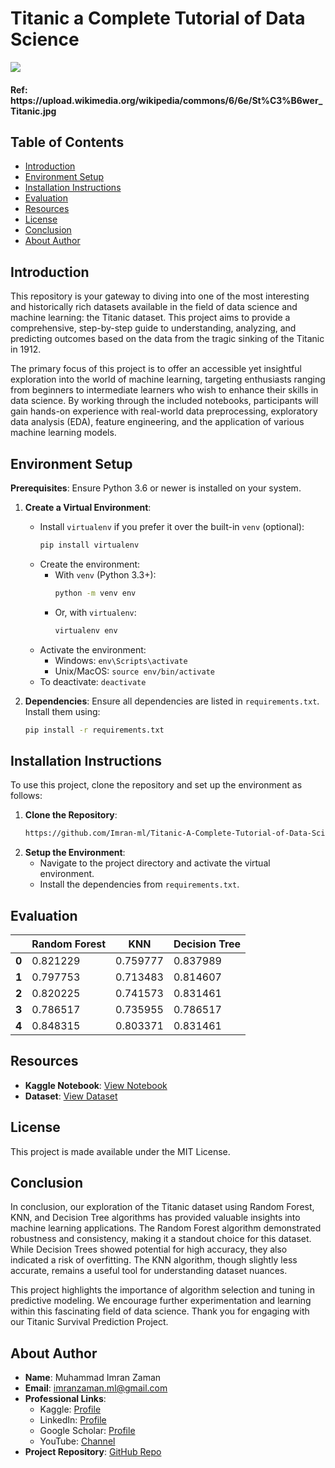 # Titanic a Complete Tutorial of Data Science

<img src="https://upload.wikimedia.org/wikipedia/commons/6/6e/St%C3%B6wer_Titanic.jpg">
<h4> Ref: https://upload.wikimedia.org/wikipedia/commons/6/6e/St%C3%B6wer_Titanic.jpg </h4>

## Table of Contents

- [Introduction](#introduction)
- [Environment Setup](#environment-setup)
- [Installation Instructions](#installation-instructions)
- [Evaluation](#evaluation)
- [Resources](#resources)
- [License](#license)
- [Conclusion](#conclusion)
- [About Author](#about-author)

## Introduction

This repository is your gateway to diving into one of the most interesting and historically rich datasets available in the field of data science and machine learning: the Titanic dataset. This project aims to provide a comprehensive, step-by-step guide to understanding, analyzing, and predicting outcomes based on the data from the tragic sinking of the Titanic in 1912.

The primary focus of this project is to offer an accessible yet insightful exploration into the world of machine learning, targeting enthusiasts ranging from beginners to intermediate learners who wish to enhance their skills in data science. By working through the included notebooks, participants will gain hands-on experience with real-world data preprocessing, exploratory data analysis (EDA), feature engineering, and the application of various machine learning models.

## Environment Setup

**Prerequisites**: Ensure Python 3.6 or newer is installed on your system.

1. **Create a Virtual Environment**:
    - Install `virtualenv` if you prefer it over the built-in `venv` (optional):
        ```bash
        pip install virtualenv
        ```
    - Create the environment:
        - With `venv` (Python 3.3+):
            ```bash
            python -m venv env
            ```
        - Or, with `virtualenv`:
            ```bash
            virtualenv env
            ```
    - Activate the environment:
        - Windows: `env\Scripts\activate`
        - Unix/MacOS: `source env/bin/activate`
    - To deactivate: `deactivate`

2. **Dependencies**:
    Ensure all dependencies are listed in `requirements.txt`. Install them using:
    ```bash
    pip install -r requirements.txt
    ```

## Installation Instructions

To use this project, clone the repository and set up the environment as follows:

1. **Clone the Repository**:
    ```bash
    https://github.com/Imran-ml/Titanic-A-Complete-Tutorial-of-Data-Science.git
    ```
2. **Setup the Environment**:
    - Navigate to the project directory and activate the virtual environment.
    - Install the dependencies from `requirements.txt`.

## Evaluation

|       | Random Forest |     KNN    | Decision Tree |
|-------|---------------|------------|---------------|
| **0** | 0.821229      | 0.759777   | 0.837989      |
| **1** | 0.797753      | 0.713483   | 0.814607      |
| **2** | 0.820225      | 0.741573   | 0.831461      |
| **3** | 0.786517      | 0.735955   | 0.786517      |
| **4** | 0.848315      | 0.803371   | 0.831461      |


## Resources

- **Kaggle Notebook**: [View Notebook](https://www.kaggle.com/code/muhammadimran112233/titanic-a-complete-tutorial-of-data-science)
- **Dataset**: [View Dataset](https://www.kaggle.com/competitions/titanic)

## License

This project is made available under the MIT License.

## Conclusion


In conclusion, our exploration of the Titanic dataset using Random Forest, KNN, and Decision Tree algorithms has provided valuable insights into machine learning applications. The Random Forest algorithm demonstrated robustness and consistency, making it a standout choice for this dataset. While Decision Trees showed potential for high accuracy, they also indicated a risk of overfitting. The KNN algorithm, though slightly less accurate, remains a useful tool for understanding dataset nuances.

This project highlights the importance of algorithm selection and tuning in predictive modeling. We encourage further experimentation and learning within this fascinating field of data science. Thank you for engaging with our Titanic Survival Prediction Project.

## About Author

- **Name**: Muhammad Imran Zaman
- **Email**: [imranzaman.ml@gmail.com](mailto:imranzaman.ml@gmail.com)
- **Professional Links**:
    - Kaggle: [Profile](https://www.kaggle.com/muhammadimran112233)
    - LinkedIn: [Profile](linkedin.com/in/muhammad-imran-zaman)
    - Google Scholar: [Profile](https://scholar.google.com/citations?user=ulVFpy8AAAAJ&hl=en)
    - YouTube: [Channel](https://www.youtube.com/@consolioo)
- **Project Repository**: [GitHub Repo](https://github.com/Imran-ml/Titanic-A-Complete-Tutorial-of-Data-Science.git)
